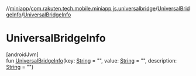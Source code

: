 //[miniapp](../../../index.md)/[com.rakuten.tech.mobile.miniapp.js.universalbridge](../index.md)/[UniversalBridgeInfo](index.md)/[UniversalBridgeInfo](-universal-bridge-info.md)

# UniversalBridgeInfo

[androidJvm]\
fun [UniversalBridgeInfo](-universal-bridge-info.md)(key: [String](https://kotlinlang.org/api/latest/jvm/stdlib/kotlin/-string/index.html) = "", value: [String](https://kotlinlang.org/api/latest/jvm/stdlib/kotlin/-string/index.html) = "", description: [String](https://kotlinlang.org/api/latest/jvm/stdlib/kotlin/-string/index.html) = "")
